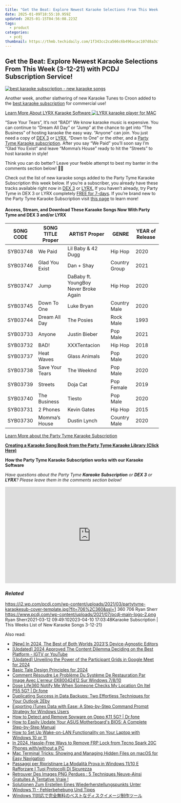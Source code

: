 ```yaml
---
title: "Get the Beat: Explore Newest Karaoke Selections From This Week (3-12-21) with PCDJ Subscription Service!"
date: 2025-01-09T18:55:10.959Z
updated: 2025-01-15T04:56:08.223Z
tags:
  - product
categories:
  - pcdj
thumbnail: https://thmb.techidaily.com/1f343cc2ca566c6b496acac107d8a3cfc474691f655f34c60ef016476e0a8a74.jpg
---
```


## Get the Beat: Explore Newest Karaoke Selections From This Week (3-12-21) with PCDJ Subscription Service!

[![best karaoke subscription - new karaoke songs](https://i2.wp.com/pcdj.com/wp-content/uploads/2021/03/partytyme-karaokesub-cover-template.jpg?resize=706%2C321&ssl=1)](https://i2.wp.com/pcdj.com/wp-content/uploads/2021/03/partytyme-karaokesub-cover-template.jpg?fit=706%2C360&ssl=1 "best karaoke subscription - new karaoke songs")

Another week, another slathering of new Karaoke Tunes to Croon added to the [best karaoke subscription](https://tools.techidaily.com/pcdj/products/) for commercial use!

[Learn More About LYRX Karaoke Software ![LYRX karaoke player for MAC](https://i2.wp.com/pcdj.com/wp-content/uploads/2018/03/MacBook_Pro_lyrx-withsinger-tv.png?fit=300%2C162&ssl=1 "LYRX karaoke player for MAC")](http://www.lyrxkaraoke.com)

“Save Your Tears”, It’s not “BAD!” We know karaoke music is expensive. You can continue to “Dream All Day” or “Jump” at the chance to get into “The Business” of hosting karaoke the easy way. “Anyone” can join. You just need a copy of [DEX 3](https://tools.techidaily.com/pcdj/products/) or [LYRX](http://www.lyrxkaraoke.com/), “Down to One” or the other, and a [Party Tyme Karaoke subscription](https://tools.techidaily.com/pcdj/products/). After you say “We Paid” you’ll soon say I’m “Glad You Exist” and leave “Momma’s House” ready to hit the “Streets” to host karaoke in style!

Think you can do better? Leave your feeble attempt to best my banter in the comments section below! 🎤😂

Check out the list of new karaoke songs added to the Party Tyme Karaoke Subscription this week below. If you’re a subscriber, you already have these tracks available right now in [DEX 3](https://tools.techidaily.com/pcdj/products/) or [LYRX.](http://www.lyrxkaraoke.com/) If you haven’t already, try Party Tyme in DEX 3 or LYRX completely [FREE for 7-days](https://tools.techidaily.com/pcdj/products/). If you’re brand new to the Party Tyme Karaoke Subscription visit [this page](https://tools.techidaily.com/pcdj/products/) to learn more!

#### Access, Stream, and Download These Karaoke Songs Now With Party Tyme and DEX 3 and/or LYRX

| **SONG CODE** | **SONG TITLE Proper** | **ARTIST Proper**                     | **GENRE**     | **YEAR of Release** |
| ------------- | --------------------- | ------------------------------------- | ------------- | ------------------- |
| SYB03748      | We Paid               | Lil Baby & 42 Dugg                    | Hip Hop       | 2020                |
| SYB03746      | Glad You Exist        | Dan + Shay                            | Country Group | 2021                |
| SYB03747      | Jump                  | DaBaby ft. YoungBoy Never Broke Again | Hip Hop       | 2020                |
| SYB03745      | Down To One           | Luke Bryan                            | Country Male  | 2020                |
| SYB03744      | Dream All Day         | The Posies                            | Rock Male     | 1993                |
| SYB03733      | Anyone                | Justin Bieber                         | Pop Male      | 2021                |
| SYB03732      | BAD!                  | XXXTentacion                          | Hip Hop       | 2018                |
| SYB03737      | Heat Waves            | Glass Animals                         | Pop Male      | 2020                |
| SYB03738      | Save Your Tears       | The Weeknd                            | Pop Male      | 2020                |
| SYB03739      | Streets               | Doja Cat                              | Pop Female    | 2019                |
| SYB03740      | The Business          | Tiesto                                | Pop Male      | 2020                |
| SYB03731      | 2 Phones              | Kevin Gates                           | Hip Hop       | 2015                |
| SYB03730      | Momma’s House         | Dustin Lynch                          | Country Male  | 2020                |

[Learn More about the Party Tyme Karaoke Subscription](https://tools.techidaily.com/pcdj/products/)

[**Creating a Karaoke Song Book from the Party Tyme Karaoke Library (Click Here)**](https://tools.techidaily.com/pcdj/products/)

**How the Party Tyme Karaoke Subscription works with our Karaoke Software**  

_Have questions about the Party Tyme **Karaoke Subscription** or **DEX 3** or **LYRX**? Please leave them in the comments section below!_

<!-- affiliate ads begin -->
<iframe width="560" height="315" src="https://www.youtube.com/embed/1CdWd06fCwc?si=wzg-68q0jAksPRXp" title="YouTube video player" frameborder="0" allow="accelerometer; autoplay; clipboard-write; encrypted-media; gyroscope; picture-in-picture; web-share" referrerpolicy="strict-origin-when-cross-origin" allowfullscreen></iframe>
<!-- affiliate ads end -->

### _Related_

https://i2.wp.com/pcdj.com/wp-content/uploads/2021/03/partytyme-karaokesub-cover-template.jpg?fit=706%2C360&ssl=1 360 706 Ryan Sherr https://www.pcdj.com/wp-content/uploads/2021/07/pcdj-main-logo-2.png Ryan Sherr2021-03-12 09:49:102023-04-10 17:03:48Karaoke Subscription | This Weeks List of New Karaoke Songs 3-12-21}

<ins class="adsbygoogle"
     style="display:block"
     data-ad-format="autorelaxed"
     data-ad-client="ca-pub-7571918770474297"
     data-ad-slot="1223367746"></ins>

<ins class="adsbygoogle"
     style="display:block"
     data-ad-client="ca-pub-7571918770474297"
     data-ad-slot="8358498916"
     data-ad-format="auto"
     data-full-width-responsive="true"></ins>

<span class="atpl-alsoreadstyle">Also read:</span>
<div><ul>
<li><a href="https://fox-info.techidaily.com/new-in-2024-the-best-of-both-worlds-2023s-device-agnostic-editors/"><u>[New] In 2024, The Best of Both Worlds 2023’S Device-Agnostic Editors</u></a></li>
<li><a href="https://youtube-zero.techidaily.com/ed-2024-approved-the-content-dilemma-deciding-on-the-best-platform-igtv-or-youtube/"><u>[Updated] 2024 Approved The Content Dilemma Deciding on the Best Platform - IGTV or YouTube</u></a></li>
<li><a href="https://video-capture.techidaily.com/updated-unveiling-the-power-of-the-participant-grids-in-google-meet-for-2024/"><u>[Updated] Unveiling the Power of the Participant Grids in Google Meet for 2024</u></a></li>
<li><a href="https://extra-tips.techidaily.com/basic-tale-design-principles-for-2024/"><u>Basic Tale Design Principles for 2024</u></a></li>
<li><a href="https://discover-amazing.techidaily.com/comment-resoudre-le-probleme-du-systeme-de-restauration-par-image-avec-lerreur-0x80042412-sur-windows-7810/"><u>Comment Résoudre Le Problème Du Système De Restauration Par Image Avec L'erreur 0X80042412 Sur Windows 7/8/10</u></a></li>
<li><a href="https://fake-location.techidaily.com/dose-life360-notify-me-when-someone-checks-my-location-on-itel-p55-5g-drfone-by-drfone-virtual-android/"><u>Dose Life360 Notify Me When Someone Checks My Location On Itel P55 5G? | Dr.fone</u></a></li>
<li><a href="https://discover-amazing.techidaily.com/duplicating-success-in-data-backups-two-effortless-techniques-for-your-outlook-2eby/"><u>Duplicating Success in Data Backups: Two Effortless Techniques for Your Outlook 2Eby</u></a></li>
<li><a href="https://discover-amazing.techidaily.com/exporting-itunes-data-with-ease-a-step-by-step-command-prompt-strategy-for-windows-users/"><u>Exporting iTunes Data with Ease: A Step-by-Step Command Prompt Strategy for Windows Users</u></a></li>
<li><a href="https://android-location-track.techidaily.com/how-to-detect-and-remove-spyware-on-oppo-k11-5g-drfone-by-drfone-virtual-android/"><u>How to Detect and Remove Spyware on Oppo K11 5G? | Dr.fone</u></a></li>
<li><a href="https://discover-amazing.techidaily.com/how-to-easily-update-your-asus-motherboards-bios-a-complete-step-by-step-manual/"><u>How to Easily Update Your ASUS Motherboard's BIOS: A Complete Step-by-Step Manual</u></a></li>
<li><a href="https://win-forum.techidaily.com/how-to-set-up-wake-on-lan-functionality-on-your-laptop-with-windows-10-or-11/"><u>How to Set Up Wake-on-LAN Functionality on Your Laptop with Windows 10 or 11</u></a></li>
<li><a href="https://bypass-frp.techidaily.com/in-2024-hassle-free-ways-to-remove-frp-lock-from-tecno-spark-20c-phones-withwithout-a-pc-by-drfone-android/"><u>In 2024, Hassle-Free Ways to Remove FRP Lock from Tecno Spark 20C Phones with/without a PC</u></a></li>
<li><a href="https://tech-renaissance.techidaily.com/mac-terminal-tricks-showing-and-managing-hidden-files-on-macos-for-easy-navigation/"><u>Mac Terminal Tricks: Showing and Managing Hidden Files on macOS for Easy Navigation</u></a></li>
<li><a href="https://discover-amazing.techidaily.com/passaggi-per-ripristinare-la-modalita-prova-in-windows-1110-e-rafforzare-i-tuoi-protocolli-di-sicurezza/"><u>Passaggi per Ripristinare La Modalità Prova in Windows 11/10 E Rafforzare I Tuoi Protocolli Di Sicurezza</u></a></li>
<li><a href="https://discover-amazing.techidaily.com/retrouver-des-images-png-perdues-5-techniques-neuve-ainsi-gratuites-a-tentative-vraie/"><u>Retrouver Des Images PNG Perdues : 5 Techniques Neuve-Ainsi Gratuites À Tentative Vraie !</u></a></li>
<li><a href="https://discover-amazing.techidaily.com/solutionen-zum-erstellen-eines-wiederherstellungspunkts-unter-windows-11-fehlerbehebung-und-tipps/"><u>Solutionen Zum Erstellen Eines Wiederherstellungspunkts Unter Windows 11 - Fehlerbehebung Und Tipps</u></a></li>
<li><a href="https://discover-amazing.techidaily.com/1728464060896-windows-11/"><u>Windows 11対応で完全無料のベストなディスクイメージ制作ツール</u></a></li>
</ul></div>

